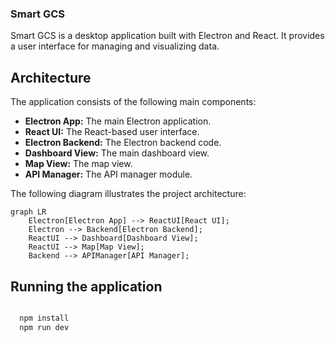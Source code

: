 ### Smart GCS

Smart GCS is a desktop application built with Electron and React. It provides a user interface for managing and visualizing data.

## Architecture

The application consists of the following main components:

*   **Electron App:** The main Electron application.
*   **React UI:** The React-based user interface.
*   **Electron Backend:** The Electron backend code.
*   **Dashboard View:** The main dashboard view.
*   **Map View:** The map view.
*   **API Manager:** The API manager module.

The following diagram illustrates the project architecture:

```mermaid
graph LR
    Electron[Electron App] --> ReactUI[React UI];
    Electron --> Backend[Electron Backend];
    ReactUI --> Dashboard[Dashboard View];
    ReactUI --> Map[Map View];
    Backend --> APIManager[API Manager];
```

## Running the application

```bash

  npm install
  npm run dev

```
```